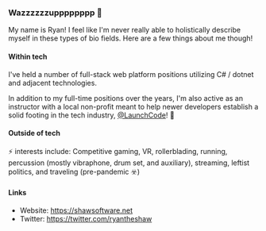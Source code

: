### Wazzzzzzupppppppp 👋

My name is Ryan! I feel like I'm never really able to holistically describe myself in these types of bio fields. Here are a few things about me though!

#### Within tech

I've held a number of full-stack web platform positions utilizing C# / dotnet and adjacent technologies.

In addition to my full-time positions over the years, I'm also active as an instructor with a local non-profit meant to help newer developers establish a solid footing in the tech industry, [@LaunchCode](https://github.com/LaunchCodeEducation)! 🚀

#### Outside of tech

⚡ interests include: Competitive gaming, VR, rollerblading, running, percussion (mostly vibraphone, drum set, and auxiliary), streaming, leftist politics, and traveling (pre-pandemic ☣️)



#### Links

- Website: https://shawsoftware.net
- Twitter: https://twitter.com/ryantheshaw


<!--
**RyanTheShaw/RyanTheShaw** is a ✨ _special_ ✨ repository because its `README.md` (this file) appears on your GitHub profile.

Here are some ideas to get you started:

- 🔭 I’m currently working on ...
- 🌱 I’m currently learning ...
- 👯 I’m looking to collaborate on ...
- 🤔 I’m looking for help with ...
- 💬 Ask me about ...
- 📫 How to reach me: ...
- 😄 Pronouns: ...
- ⚡ Fun fact: ...
-->
